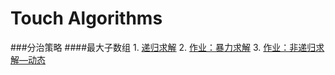 # Touch Algorithms

###分治策略
    ####最大子数组
        1. [递归求解](https://github.com/brainysoon/touchalgorithms/blob/master/src/cn/brainysoon/algorithms/maximumsubarray/recursion/Main.java)
        2. [作业：暴力求解](https://github.com/brainysoon/touchalgorithms/blob/master/src/cn/brainysoon/algorithms/maximumsubarray/violence/Main.java)
        3. [作业：非递归求解—动态](https://github.com/brainysoon/touchalgorithms/blob/master/src/cn/brainysoon/algorithms/maximumsubarray/nonrecursion/Main.java)
